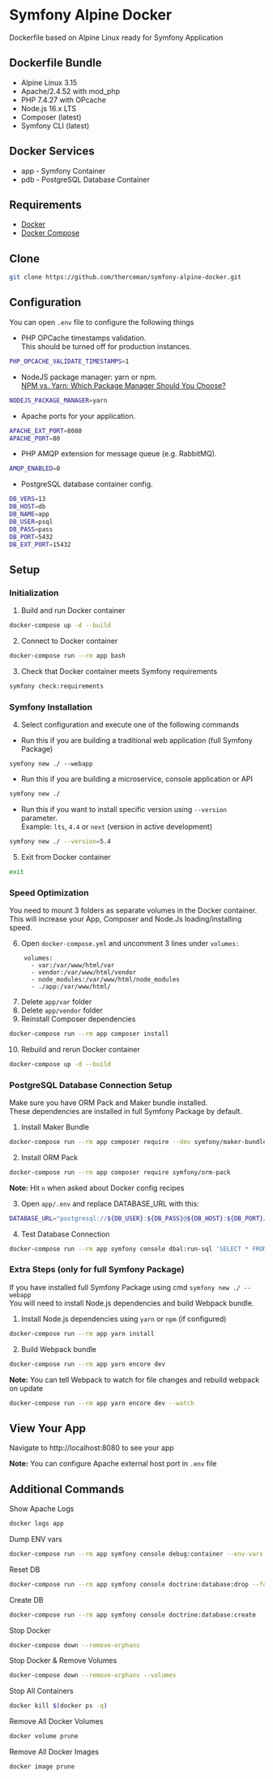 # Symfony Alpine Docker
Dockerfile based on Alpine Linux ready for Symfony Application

## Dockerfile Bundle
- Alpine Linux 3.15
- Apache/2.4.52 with mod_php
- PHP 7.4.27 with OPcache
- Node.js 16.x LTS
- Composer (latest)
- Symfony CLI (latest)

## Docker Services
- app - Symfony Container
- pdb - PostgreSQL Database Container

## Requirements

* [Docker](https://docs.docker.com/engine/install/)
* [Docker Compose](https://docs.docker.com/compose/install/)

## Clone

```bash
git clone https://github.com/therceman/symfony-alpine-docker.git
```

## Configuration

You can open `.env` file to configure the following things
* PHP OPCache timestamps validation.<br>
This should be turned off for production instances.
```bash
PHP_OPCACHE_VALIDATE_TIMESTAMPS=1
```
* NodeJS package manager: yarn or npm.<br>
 [NPM vs. Yarn: Which Package Manager Should You Choose?](https://www.whitesourcesoftware.com/free-developer-tools/blog/npm-vs-yarn-which-should-you-choose/)
```bash
NODEJS_PACKAGE_MANAGER=yarn
```
* Apache ports for your application.
```bash
APACHE_EXT_PORT=8080
APACHE_PORT=80
```
* PHP AMQP extension for message queue (e.g. RabbitMQ).
```bash
AMQP_ENABLED=0
```
* PostgreSQL database container config.
```bash
DB_VERS=13
DB_HOST=db
DB_NAME=app
DB_USER=psql
DB_PASS=pass
DB_PORT=5432
DB_EXT_PORT=15432
```

## Setup

### Initialization
1) Build and run Docker container
```bash
docker-compose up -d --build
```
2) Connect to Docker container
```bash
docker-compose run --rm app bash
```

3) Check that Docker container meets Symfony requirements
```bash
symfony check:requirements
```

### Symfony Installation

4) Select configuration and execute one of the following commands
* Run this if you are building a traditional web application (full Symfony Package)
```
symfony new ./ --webapp
```

* Run this if you are building a microservice, console application or API
```bash
symfony new ./
```

* Run this if you want to install specific version using `--version` parameter.<br>
Example: `lts`, `4.4` or `next` (version in active development)
```bash
symfony new ./ --version=5.4
```

5) Exit from Docker container
```bash
exit
```

### Speed Optimization
You need to mount 3 folders as separate volumes in the Docker container.<br>
This will increase your App, Composer and Node.Js loading/installing speed.

6) Open `docker-compose.yml` and uncomment 3 lines under `volumes:`
```
    volumes:
      - var:/var/www/html/var
      - vendor:/var/www/html/vendor
      - node_modules:/var/www/html/node_modules
      - ./app:/var/www/html/
```
7) Delete `app/var` folder
8) Delete `app/vendor` folder
9) Reinstall Composer dependencies
```bash
docker-compose run --rm app composer install
```
10) Rebuild and rerun Docker container
```bash
docker-compose up -d --build
```

### PostgreSQL Database Connection Setup
Make sure you have ORM Pack and Maker bundle installed. <br>
These dependencies are installed in full Symfony Package by default.<br>

1) Install Maker Bundle
```bash
docker-compose run --rm app composer require --dev symfony/maker-bundle
```

2) Install ORM Pack
```bash
docker-compose run --rm app composer require symfony/orm-pack
```
**Note:** Hit `n` when asked about Docker config recipes

3) Open `app/.env` and replace DATABASE_URL with this:
```bash
DATABASE_URL="postgresql://${DB_USER}:${DB_PASS}@${DB_HOST}:${DB_PORT}/${DB_NAME}?serverVersion=${DB_VERS}&charset=utf8"
```
4) Test Database Connection
```bash
docker-compose run --rm app symfony console dbal:run-sql 'SELECT * FROM pg_am'
```

### Extra Steps (only for full Symfony Package)
If you have installed full Symfony Package using cmd `symfony new ./ --webapp`<br>
You will need to install Node.js dependencies and build Webpack bundle.
1) Install Node.js dependencies using `yarn` or `npm` (if configured)
```bash
docker-compose run --rm app yarn install
```
2) Build Webpack bundle
```bash
docker-compose run --rm app yarn encore dev
```
**Note:** You can tell Webpack to watch for file changes and rebuild webpack on update
```bash
docker-compose run --rm app yarn encore dev --watch
```

## View Your App

Navigate to http://localhost:8080 to see your app

**Note:** You can configure Apache external host port in `.env` file

## Additional Commands

Show Apache Logs
```bash
docker logs app
```

Dump ENV vars
```bash
docker-compose run --rm app symfony console debug:container --env-vars
```

Reset DB
```bash
docker-compose run --rm app symfony console doctrine:database:drop --force
```

Create DB
```bash
docker-compose run --rm app symfony console doctrine:database:create
```

Stop Docker
```bash
docker-compose down --remove-orphans
```

Stop Docker & Remove Volumes
```bash
docker-compose down --remove-orphans --volumes
```

Stop All Containers
```bash
docker kill $(docker ps -q)
```

Remove All Docker Volumes
```bash
docker volume prune
```

Remove All Docker Images
```bash
docker image prune
```

